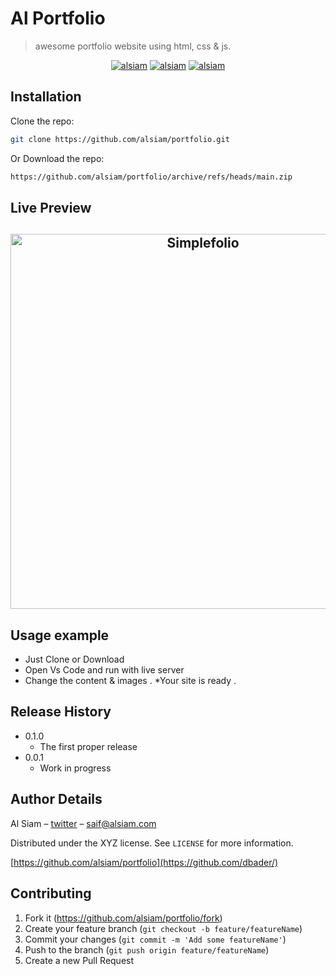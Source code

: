 # Al Portfolio

> awesome portfolio website using html, css & js.

<p align="center">
  <a href="https://alsiam-v1.vercel.app" target="_blank"><img src="https://img.shields.io/badge/Live Preview-0077B5?style=for-the-badge&logo=vercel&logoColor=white" alt="alsiam" /></a> 
  <a href="https://github.com/alsiam/portfolio/fork" target="_blank"><img src="https://img.shields.io/badge/Fork the Repository-088B5?style=for-the-badge&logo=website&logoColor=blue" alt="alsiam" /></a> 
  <a href="https://github.com/alsiam/portfolio/archive/refs/heads/main.zip" target="_blank"><img src="https://img.shields.io/badge/Download-DC143C?style=for-the-badge&logo=website&logoColor=white" alt="alsiam" /></a> 
</p>

## Installation

Clone the repo:

```sh
git clone https://github.com/alsiam/portfolio.git
```

Or Download the repo:

```sh
https://github.com/alsiam/portfolio/archive/refs/heads/main.zip
```
## Live Preview

<h2 align="center">
  <img src="https://github.com/alsiam/portfolio/blob/main/images/readme/alportfolio.gif" alt="Simplefolio" width="600px" />
  <br>
</h2>

## Usage example

- Just Clone or Download
- Open Vs Code and run with live server
- Change the content & images .
  \*Your site is ready .

## Release History

- 0.1.0
  - The first proper release
- 0.0.1
  - Work in progress

## Author Details

Al Siam – [twitter](https://twitter.com/alsiam) – saif@alsiam.com

Distributed under the XYZ license. See `LICENSE` for more information.

[https://github.com/alsiam/portfolio](https://github.com/dbader/)

## Contributing

1. Fork it (<https://github.com/alsiam/portfolio/fork>)
2. Create your feature branch (`git checkout -b feature/featureName`)
3. Commit your changes (`git commit -m 'Add some featureName'`)
4. Push to the branch (`git push origin feature/featureName`)
5. Create a new Pull Request
